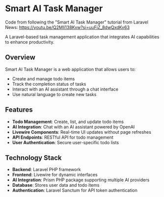 # Smart AI Task Manager


Code from following the "Smart AI Task Manager" tutorial from Laravel News: https://youtu.be/Q2MIi138Kvw?si=uuFiZ_8dwQxdKv63

A Laravel-based task management application that integrates AI capabilities to enhance productivity.

## Overview

Smart AI Task Manager is a web application that allows users to:

- Create and manage todo items
- Track the completion status of tasks
- Interact with an AI assistant through a chat interface
- Use natural language to create new tasks

## Features

- **Todo Management**: Create, list, and update todo items
- **AI Integration**: Chat with an AI assistant powered by OpenAI
- **Livewire Components**: Real-time UI updates without page refreshes
- **API Endpoints**: RESTful API for todo management
- **User Authentication**: Secure user-specific todo lists

## Technology Stack

- **Backend**: Laravel PHP framework
- **Frontend**: Livewire for dynamic interfaces
- **AI Integration**: Prism PHP package supporting multiple AI providers
- **Database**: Stores user data and todo items
- **Authentication**: Laravel Sanctum for API token authentication

